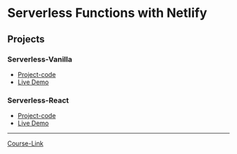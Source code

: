 # Serverless Functions with Netlify

## Projects

### Serverless-Vanilla

- [Project-code](./Projects/Serverless-Vanilla) <br>
- [Live Demo]()

### Serverless-React

- [Project-code](./Projects/Serverless-React) <br>
- [Live Demo]()

---

[Course-Link](https://www.youtube.com/watch?v=AfAZ33XjIBU)<br>
